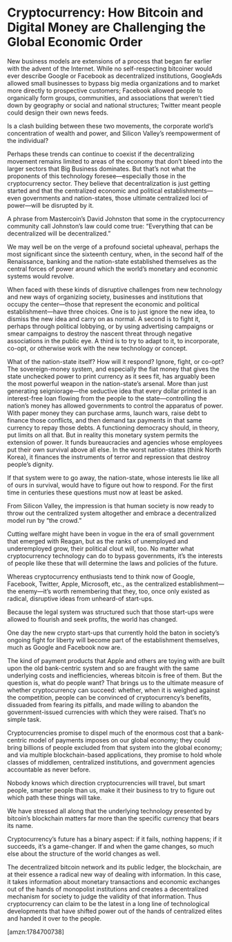 Cryptocurrency: How Bitcoin and Digital Money are Challenging the Global Economic Order
=======================================================================================
New business models are extensions of a process that began far earlier with the
advent of the Internet. While no self-respecting bitcoiner would ever describe
Google or Facebook as decentralized institutions, GoogleAds allowed small
businesses to bypass big media organizations and to market more directly to
prospective customers; Facebook allowed people to organically form groups,
communities, and associations that weren’t tied down by geography or social and
national structures; Twitter meant people could design their own news feeds.


Is a clash building between these two movements, the corporate world’s
concentration of wealth and power, and Silicon Valley’s reempowerment of the
individual?


Perhaps these trends can continue to coexist if the decentralizing movement
remains limited to areas of the economy that don’t bleed into the larger sectors
that Big Business dominates. But that’s not what the proponents of this
technology foresee—especially those in the cryptocurrency sector. They believe
that decentralization is just getting started and that the centralized economic
and political establishments—even governments and nation-states, those ultimate
centralized loci of power—will be disrupted by it.


A phrase from Mastercoin’s David Johnston that some in the cryptocurrency
community call Johnston’s law could come true: “Everything that can be
decentralized will be decentralized.”


We may well be on the verge of a profound societal upheaval, perhaps the most
significant since the sixteenth century, when, in the second half of the
Renaissance, banking and the nation-state established themselves as the central
forces of power around which the world’s monetary and economic systems would
revolve.


When faced with these kinds of disruptive challenges from new technology and new
ways of organizing society, businesses and institutions that occupy the
center—those that represent the economic and political establishment—have three
choices. One is to just ignore the new idea, to dismiss the new idea and carry
on as normal. A second is to fight it, perhaps through political lobbying, or by
using advertising campaigns or smear campaigns to destroy the nascent threat
through negative associations in the public eye. A third is to try to adapt to
it, to incorporate, co-opt, or otherwise work with the new technology or
concept.


What of the nation-state itself? How will it respond? Ignore, fight, or co-opt?
The sovereign-money system, and especially the fiat money that gives the state
unchecked power to print currency as it sees fit, has arguably been the most
powerful weapon in the nation-state’s arsenal. More than just generating
seigniorage—the seductive idea that every dollar printed is an interest-free
loan flowing from the people to the state—controlling the nation’s money has
allowed governments to control the apparatus of power. With paper money they can
purchase arms, launch wars, raise debt to finance those conflicts, and then
demand tax payments in that same currency to repay those debts. A functioning
democracy should, in theory, put limits on all that. But in reality this
monetary system permits the extension of power. It funds bureaucracies and
agencies whose employees put their own survival above all else. In the worst
nation-states (think North Korea), it finances the instruments of terror and
repression that destroy people’s dignity.


If that system were to go away, the nation-state, whose interests lie like all
of ours in survival, would have to figure out how to respond. For the first time
in centuries these questions must now at least be asked.


From Silicon Valley, the impression is that human society is now ready to throw
out the centralized system altogether and embrace a decentralized model run by
“the crowd.”


Cutting welfare might have been in vogue in the era of small government that
emerged with Reagan, but as the ranks of unemployed and underemployed grow,
their political clout will, too. No matter what cryptocurrency technology can do
to bypass governments, it’s the interests of people like these that will
determine the laws and policies of the future.


Whereas cryptocurrency enthusiasts tend to think now of Google, Facebook,
Twitter, Apple, Microsoft, etc., as the centralized establishment—the enemy—it’s
worth remembering that they, too, once only existed as radical, disruptive ideas
from unheard-of start-ups.


Because the legal system was structured such that those start-ups were allowed
to flourish and seek profits, the world has changed.


One day the new crypto start-ups that currently hold the baton in society’s
ongoing fight for liberty will become part of the establishment themselves, much
as Google and Facebook now are.


The kind of payment products that Apple and others are toying with are built
upon the old bank-centric system and so are fraught with the same underlying
costs and inefficiencies, whereas bitcoin is free of them. But the question is,
what do people want? That brings us to the ultimate measure of whether
cryptocurrency can succeed: whether, when it is weighed against the competition,
people can be convinced of cryptocurrency’s benefits, dissuaded from fearing its
pitfalls, and made willing to abandon the government-issued currencies with
which they were raised. That’s no simple task.


Cryptocurrencies promise to dispel much of the enormous cost that a bank-centric
model of payments imposes on our global economy; they could bring billions of
people excluded from that system into the global economy; and via multiple
blockchain-based applications, they promise to hold whole classes of middlemen,
centralized institutions, and government agencies accountable as never before.


Nobody knows which direction cryptocurrencies will travel, but smart people,
smarter people than us, make it their business to try to figure out which path
these things will take.


We have stressed all along that the underlying technology presented by bitcoin’s
blockchain matters far more than the specific currency that bears its name.


Cryptocurrency’s future has a binary aspect: if it fails, nothing happens; if it
succeeds, it’s a game-changer. If and when the game changes, so much else about
the structure of the world changes as well.


The decentralized bitcoin network and its public ledger, the blockchain, are at
their essence a radical new way of dealing with information. In this case, it
takes information about monetary transactions and economic exchanges out of the
hands of monopolist institutions and creates a decentralized mechanism for
society to judge the validity of that information. Thus cryptocurrency can claim
to be the latest in a long line of technological developments that have shifted
power out of the hands of centralized elites and handed it over to the people.

[amzn:1784700738]

